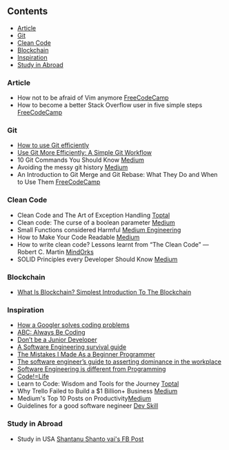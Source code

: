 ## Contents

* [Article](#article)
* [Git](#git)
* [Clean Code](#clean-code)
* [Blockchain](#blockchain)
* [Inspiration](#inspiration)
* [Study in Abroad](#study-in-abroad)

### Article

* How not to be afraid of Vim anymore [FreeCodeCamp](https://medium.com/free-code-camp/how-not-to-be-afraid-of-vim-anymore-ec0b7264b0ae)
* How to become a better Stack Overflow user in five simple steps [FreeCodeCamp](https://medium.com/free-code-camp/5-steps-to-become-a-better-stack-overflow-user-4ce85711c0f9)

### Git

* [How to use Git efficiently](https://www.freecodecamp.org/news/how-to-use-git-efficiently-54320a236369/)
* [Use Git More Efficiently: A Simple Git Workflow](https://medium.com/@negarjf/use-git-more-efficiently-a-simple-git-workflow-c4e650289ec8)
* 10 Git Commands You Should Know [Medium](https://towardsdatascience.com/10-git-commands-you-should-know-df54bea1595c)
* Avoiding the messy git history [Medium](https://medium.com/prototyped/avoiding-the-messy-git-history-508c9066e63b)
* An Introduction to Git Merge and Git Rebase: What They Do and When to Use Them [FreeCodeCamp](https://medium.com/free-code-camp/an-introduction-to-git-merge-and-rebase-what-they-are-and-how-to-use-them-131b863785f)

### Clean Code

* Clean Code and The Art of Exception Handling [Toptal](https://www.toptal.com/abap/clean-code-and-the-art-of-exception-handling)
* Clean code: The curse of a boolean parameter [Medium](https://medium.com/@amlcurran/clean-code-the-curse-of-a-boolean-parameter-c237a830b7a3)
* Small Functions considered Harmful [Medium Engineering](https://medium.com/@copyconstruct/small-functions-considered-harmful-91035d316c29)
* How to Make Your Code Readable [Medium](https://medium.com/s/story/the-importance-of-readable-code-165895e939c7)
* How to write clean code? Lessons learnt from “The Clean Code” — Robert C. Martin [MindOrks](https://medium.com/mindorks/how-to-write-clean-code-lessons-learnt-from-the-clean-code-robert-c-martin-9ffc7aef870c)
* SOLID Principles every Developer Should Know [Medium](https://blog.bitsrc.io/solid-principles-every-developer-should-know-b3bfa96bb688)

### Blockchain
* [What Is Blockchain? Simplest Introduction To The Blockchain](https://medium.com/mindorks/what-is-blockchain-simplest-introduction-to-the-blockchain-764a468e1575)

### Inspiration

* [How a Googler solves coding problems](https://blog.usejournal.com/how-a-googler-solves-coding-problems-ec5d59e73ec5)
* [ABC: Always Be Coding](https://medium.com/always-be-coding/abc-always-be-coding-d5f8051afce2)
* [Don’t be a Junior Developer](https://medium.com/zerotomastery/dont-be-a-junior-developer-608c255b3056)
* [A Software Engineering survival guide](https://medium.com/free-code-camp/a-software-engineering-survival-guide-fe3eafb47166)
* [The Mistakes I Made As a Beginner Programmer](https://medium.com/edge-coders/the-mistakes-i-made-as-a-beginner-programmer-ac8b3e54c312)
* [The software engineer’s guide to asserting dominance in the workplace](https://medium.com/feature-creep/the-software-engineer-s-guide-to-asserting-office-dominance-ddea7b598df7)
* [Software Engineering is different from Programming](https://medium.com/edge-coders/software-engineering-is-different-from-programming-b108c135af26)
* [Code!=Life](https://medium.com/@hitherejoe/code-life-d25d9178e4da)
* Learn to Code: Wisdom and Tools for the Journey [Toptal](https://www.toptal.com/freelance/learn-to-code-wisdom-and-tools)
* Why Trello Failed to Build a $1 Billion+ Business [Medium](https://blog.usejournal.com/why-trello-failed-to-build-a-1-billion-business-e1579511d5dc)
* Medium's Top 10 Posts on Productivity[Medium](https://medium.com/top-lists-for-entrepreneurs/medium-s-top-10-posts-of-all-time-about-productivity-f77a22cd25b2)
* Guidelines for a good software negineer [Dev Skill](https://www.facebook.com/groups/devskillbd/permalink/747338905660811/)


### Study in Abroad
* Study in USA [Shantanu Shanto vai's FB Post](https://www.facebook.com/groups/483500628365392/permalink/1908875862494521/)

